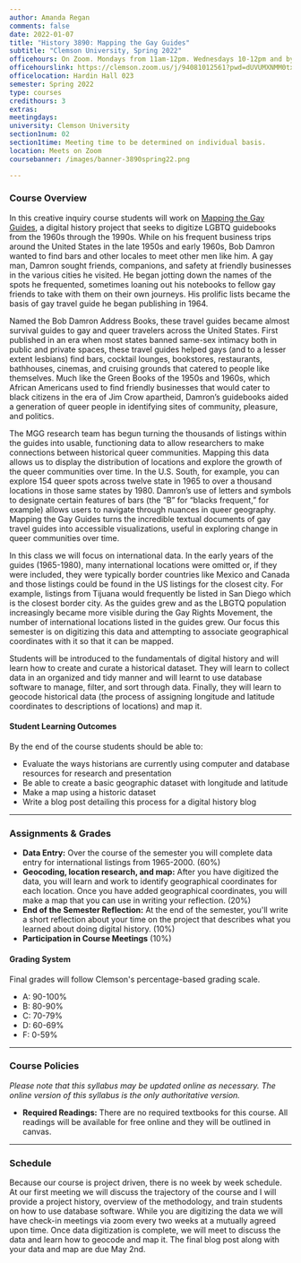 ```yaml
---
author: Amanda Regan
comments: false
date: 2022-01-07
title: "History 3890: Mapping the Gay Guides"
subtitle: "Clemson University, Spring 2022"
officehours: On Zoom. Mondays from 11am-12pm. Wednesdays 10-12pm and by appointment.
officehourslink: https://clemson.zoom.us/j/94081012561?pwd=dUVUMXNMM0txWFJxYzRDTzJIZ08yZz09
officelocation: Hardin Hall 023
semester: Spring 2022
type: courses
credithours: 3
extras:
meetingdays:
university: Clemson University
section1num: 02
section1time: Meeting time to be determined on individual basis.
location: Meets on Zoom
coursebanner: /images/banner-3890spring22.png

---
```

### Course Overview
In this creative inquiry course students will work on [Mapping the Gay Guides](http://www.mappingthegayguides.org), a digital history project that seeks to digitize LGBTQ guidebooks from the 1960s through the 1990s. While on his frequent business trips around the United States in the late 1950s and early 1960s, Bob Damron wanted to find bars and other locales to meet other men like him. A gay man, Damron sought friends, companions, and safety at friendly businesses in the various cities he visited. He began jotting down the names of the spots he frequented, sometimes loaning out his notebooks to fellow gay friends to take with them on their own journeys. His prolific lists became the basis of gay travel guide he began publishing in 1964.

Named the Bob Damron Address Books, these travel guides became almost survival guides to gay and queer travelers across the United States. First published in an era when most states banned same-sex intimacy both in public and private spaces, these travel guides helped gays (and to a lesser extent lesbians) find bars, cocktail lounges, bookstores, restaurants, bathhouses, cinemas, and cruising grounds that catered to people like themselves. Much like the Green Books of the 1950s and 1960s, which African Americans used to find friendly businesses that would cater to black citizens in the era of Jim Crow apartheid, Damron’s guidebooks aided a generation of queer people in identifying sites of community, pleasure, and politics.

The MGG research team has begun turning the thousands of listings within the guides into usable, functioning data to allow researchers to make connections between historical queer communities. Mapping this data allows us to display the distribution of locations and explore the growth of the queer communities over time. In the U.S. South, for example, you can explore 154 queer spots across twelve state in 1965 to over a thousand locations in those same states by 1980. Damron’s use of letters and symbols to designate certain features of bars (the “B” for “blacks frequent,” for example) allows users to navigate through nuances in queer geography. Mapping the Gay Guides turns the incredible textual documents of gay travel guides into accessible visualizations, useful in exploring change in queer communities over time.

In this class we will focus on international data. In the early years of the guides (1965-1980), many international locations were omitted or, if they were included, they were typically border countries like Mexico and Canada and those listings could be found in the US listings for the closest city. For example, listings from Tijuana would frequently be listed in San Diego which is the closest border city. As the guides grew and as the LBGTQ population increasingly became more visible during the Gay Rights Movement, the number of international locations listed in the guides grew. Our focus this semester is on digitizing this data and attempting to associate geographical coordinates with it so that it can be mapped.

Students will be introduced to the fundamentals of digital history and will learn how to create and curate a historical dataset. They will learn to collect data in an organized and tidy manner and will learnt to use database software to manage, filter, and sort through data. Finally, they will learn to geocode historical data (the process of assigning longitude and latitude coordinates to descriptions of locations) and map it.

#### Student Learning Outcomes
By the end of the course students should be able to:
* Evaluate the ways historians are currently using computer and database resources for research and presentation
* Be able to create a basic geographic dataset with longitude and latitude
* Make a map using a historic dataset
* Write a blog post detailing this process for a digital history blog

---

### Assignments & Grades

* **Data Entry:** Over the course of the semester you will complete data entry for international listings from 1965-2000. (60%)
* **Geocoding, location research, and map:** After you have digitized the data, you will learn and work to identify geographical coordinates for each location. Once you have added geographical coordinates, you will make a map that you can use in writing your reflection. (20%)
* **End of the Semester Reflection:** At the end of the semester, you'll write a short reflection about your time on the project that describes what you learned about doing digital history. (10%)
* **Participation in Course Meetings** (10%)

#### Grading System
Final grades will follow Clemson's percentage-based grading scale.

* A: 90-100%
* B: 80-90%
* C: 70-79%
* D: 60-69%
* F: 0-59%

---

### Course Policies
_Please note that this syllabus may be updated online as necessary. The online version of this syllabus is the only authoritative version._

* **Required Readings:** There are no required textbooks for this course. All readings will be available for free online and they will be outlined in canvas.


---

### Schedule

Because our course is project driven, there is no week by week schedule. At our first meeting we will discuss the trajectory of the course and I will provide a project history, overview of the methodology, and train students on how to use database software. While you are digitizing the data we will have check-in meetings via zoom every two weeks at a mutually agreed upon time. Once data digitization is complete, we will meet to discuss the data and learn how to geocode and map it. The final blog post along with your data and map are due May 2nd.
